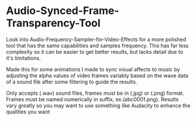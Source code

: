 # Audio-Synced-Frame-Transparency-Tool
Look into Audio-Frequency-Sampler-for-Video-Effects for a more polished tool that has the same capabilities and samples frequency. This has far less complexity so it can be easier to get better results, but lacks detail due to it's limitations.

Made this for some animations I made to sync visual affects to music by adjusting the alpha values of video frames variably based on the wave data of a sound file after some filtering to guide the results.

Only accepts (.wav) sound files, frames must be in (.jpg) or (.png) format. Frames must be named numerically in suffix, ex.(abc0001.png).
Results vary greatly so you may want to use something like Audacity to enhance the qualities you want
